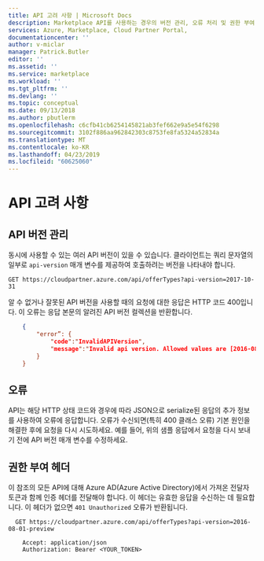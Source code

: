```yaml
---
title: API 고려 사항 | Microsoft Docs
description: Marketplace API를 사용하는 경우의 버전 관리, 오류 처리 및 권한 부여 문제
services: Azure, Marketplace, Cloud Partner Portal,
documentationcenter: ''
author: v-miclar
manager: Patrick.Butler
editor: ''
ms.assetid: ''
ms.service: marketplace
ms.workload: ''
ms.tgt_pltfrm: ''
ms.devlang: ''
ms.topic: conceptual
ms.date: 09/13/2018
ms.author: pbutlerm
ms.openlocfilehash: c6cfb41cb6254145821ab3fef662e9a5e54f6298
ms.sourcegitcommit: 3102f886aa962842303c8753fe8fa5324a52834a
ms.translationtype: MT
ms.contentlocale: ko-KR
ms.lasthandoff: 04/23/2019
ms.locfileid: "60625060"
---
```

<a name="api-considerations"></a>API 고려 사항
=================

<a name="api-versioning"></a>API 버전 관리
--------------

동시에 사용할 수 있는 여러 API 버전이 있을 수 있습니다. 클라이언트는 쿼리 문자열의 일부로 `api-version` 매개 변수를 제공하여 호출하려는 버전을 나타내야 합니다.

   `GET https://cloudpartner.azure.com/api/offerTypes?api-version=2017-10-31`

알 수 없거나 잘못된 API 버전을 사용할 때의 요청에 대한 응답은 HTTP 코드 400입니다. 이 오류는 응답 본문의 알려진 API 버전 컬렉션을 반환합니다.

``` json
    {
        "error”: { 
            "code":"InvalidAPIVersion",
            "message":"Invalid api version. Allowed values are [2016-08-01-preview]"
        }
    }
```            

<a name="errors"></a>오류
------

API는 해당 HTTP 상태 코드와 경우에 따라 JSON으로 serialize된 응답의 추가 정보를 사용하여 오류에 응답합니다.
오류가 수신되면(특히 400 클래스 오류) 기본 원인을 해결한 후에 요청을 다시 시도하세요. 예를 들어, 위의 샘플 응답에서 요청을 다시 보내기 전에 API 버전 매개 변수를 수정하세요.

<a name="authorization-header"></a>권한 부여 헤더
--------------------

이 참조의 모든 API에 대해 Azure AD(Azure Active Directory)에서 가져온 전달자 토큰과 함께 인증 헤더를 전달해야 합니다. 이 헤더는 유효한 응답을 수신하는 데 필요합니다. 이 헤더가 없으면 `401 Unauthorized` 오류가 반환됩니다. 

``` HTTP
  GET https://cloudpartner.azure.com/api/offerTypes?api-version=2016-08-01-preview

    Accept: application/json 
    Authorization: Bearer <YOUR_TOKEN> 
```

